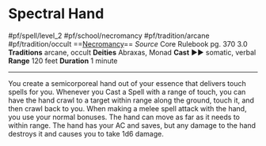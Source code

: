 # Spectral Hand
#pf/spell/level_2 #pf/school/necromancy #pf/tradition/arcane #pf/tradition/occult
==[Necromancy](../../../Traits/Necromancy.md)==
*Source* Core Rulebook pg. 370 3.0
**Traditions** arcane, occult
**Deities** Abraxas, Monad
**Cast** ►► somatic, verbal
**Range** 120 feet
**Duration** 1 minute

---
You create a semicorporeal hand out of your essence that delivers touch spells for you. Whenever you Cast a Spell with a range of touch, you can have the hand crawl to a target within range along the ground, touch it, and then crawl back to you. When making a melee spell attack with the hand, you use your normal bonuses. The hand can move as far as it needs to within range. The hand has your AC and saves, but any damage to the hand destroys it and causes you to take 1d6 damage.